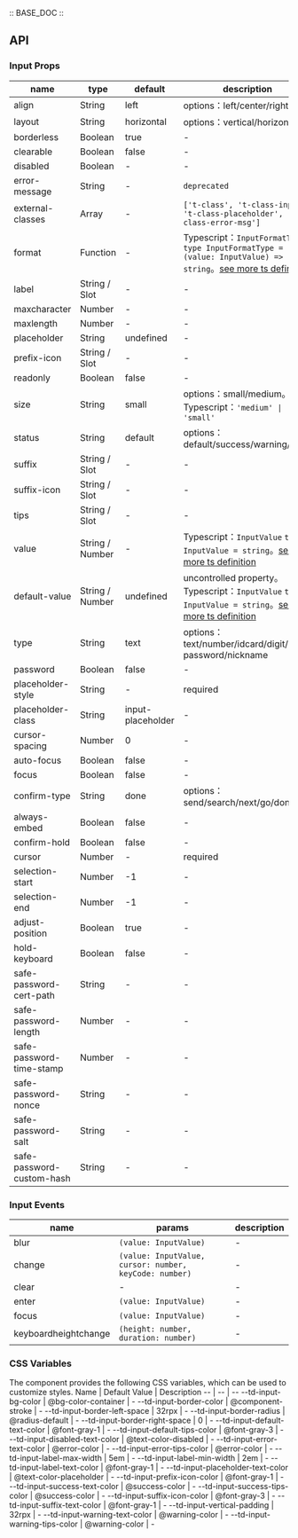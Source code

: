 :: BASE_DOC ::

## API

### Input Props

name | type | default | description | required
-- | -- | -- | -- | --
align | String | left | options：left/center/right | N
layout | String | horizontal | options：vertical/horizontal | N
borderless | Boolean | true | \- | N
clearable | Boolean | false | \- | N
disabled | Boolean | - | \- | N
error-message | String | - | `deprecated` | N
external-classes | Array | - | `['t-class', 't-class-input', 't-class-placeholder', 't-class-error-msg']` | N
format | Function | - | Typescript：`InputFormatType` `type InputFormatType = (value: InputValue) => string`。[see more ts definition](https://github.com/Tencent/tdesign-miniprogram/tree/develop/src/input/type.ts) | N
label | String / Slot | - | \- | N
maxcharacter | Number | - | \- | N
maxlength | Number | - | \- | N
placeholder | String | undefined | \- | N
prefix-icon | String / Slot | - | \- | N
readonly | Boolean | false | \- | N
size | String | small | options：small/medium。Typescript：`'medium' \| 'small'` | N
status | String | default | options：default/success/warning/error | N
suffix | String / Slot | - | \- | N
suffix-icon | String / Slot | - | \- | N
tips | String / Slot | - | \- | N
value | String / Number | - | Typescript：`InputValue` `type InputValue = string`。[see more ts definition](https://github.com/Tencent/tdesign-miniprogram/tree/develop/src/input/type.ts) | N
default-value | String / Number | undefined | uncontrolled property。Typescript：`InputValue` `type InputValue = string`。[see more ts definition](https://github.com/Tencent/tdesign-miniprogram/tree/develop/src/input/type.ts) | N
type | String | text | options：text/number/idcard/digit/safe-password/nickname | N
password | Boolean | false | \- | N
placeholder-style | String | - | required | Y
placeholder-class | String | input-placeholder | \- | N
cursor-spacing | Number | 0 | \- | N
auto-focus | Boolean | false | \- | N
focus | Boolean | false | \- | N
confirm-type | String | done | options：send/search/next/go/done | N
always-embed | Boolean | false | \- | N
confirm-hold | Boolean | false | \- | N
cursor | Number | - | required | Y
selection-start | Number | -1 | \- | N
selection-end | Number | -1 | \- | N
adjust-position | Boolean | true | \- | N
hold-keyboard | Boolean | false | \- | N
safe-password-cert-path | String | - | \- | N
safe-password-length | Number | - | \- | N
safe-password-time-stamp | Number | - | \- | N
safe-password-nonce | String | - | \- | N
safe-password-salt | String | - | \- | N
safe-password-custom-hash | String | - | \- | N
### Input Events

name | params | description
-- | -- | --
blur | `(value: InputValue)` | \-
change | `(value: InputValue, cursor: number, keyCode: number)` | \-
clear | \- | \-
enter | `(value: InputValue)` | \-
focus | `(value: InputValue)` | \-
keyboardheightchange | `(height: number, duration: number)` | \-


### CSS Variables
The component provides the following CSS variables, which can be used to customize styles.
Name | Default Value | Description 
-- | -- | --
--td-input-bg-color | @bg-color-container | - 
--td-input-border-color | @component-stroke | - 
--td-input-border-left-space | 32rpx | - 
--td-input-border-radius | @radius-default | - 
--td-input-border-right-space | 0 | - 
--td-input-default-text-color | @font-gray-1 | - 
--td-input-default-tips-color | @font-gray-3 | - 
--td-input-disabled-text-color | @text-color-disabled | - 
--td-input-error-text-color | @error-color | - 
--td-input-error-tips-color | @error-color | - 
--td-input-label-max-width | 5em | - 
--td-input-label-min-width | 2em | - 
--td-input-label-text-color | @font-gray-1 | - 
--td-input-placeholder-text-color | @text-color-placeholder | - 
--td-input-prefix-icon-color | @font-gray-1 | - 
--td-input-success-text-color | @success-color | - 
--td-input-success-tips-color | @success-color | - 
--td-input-suffix-icon-color | @font-gray-3 | - 
--td-input-suffix-text-color | @font-gray-1 | - 
--td-input-vertical-padding | 32rpx | - 
--td-input-warning-text-color | @warning-color | - 
--td-input-warning-tips-color | @warning-color | - 
